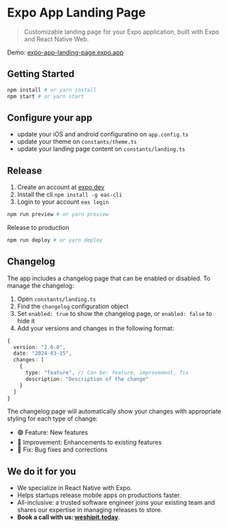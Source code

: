 # Expo App Landing Page

> Customizable landing page for your Expo application, built with Expo and React Native Web.

Demo: [expo-app-landing-page.expo.app](https://expo-app-landing-page.expo.app/)

## Getting Started

```bash
npm install # or yarn install
npm start # or yarn start
```

## Configure your app

- update your iOS and android configuratino on `app.config.ts`
- update your theme on `constants/theme.ts`
- update your landing page content on `constants/landing.ts`

## Release

1. Create an account at [expo.dev](https://expo.dev)
2. Install the cli `npm install -g eas-cli`
3. Login to your account `eas login`

```bash
npm run preview # or yarn preview
```

Release to production

```bash
npm run deploy # or yarn deploy
```

## Changelog

The app includes a changelog page that can be enabled or disabled. To manage the changelog:

1. Open `constants/landing.ts`
2. Find the `changelog` configuration object
3. Set `enabled: true` to show the changelog page, or `enabled: false` to hide it
4. Add your versions and changes in the following format:

```typescript
{
  version: "2.0.0",
  date: "2024-03-15",
  changes: [
    {
      type: "feature", // Can be: feature, improvement, fix
      description: "Description of the change"
    }
  ]
}
```

The changelog page will automatically show your changes with appropriate styling for each type of change:

- 🟣 Feature: New features
- 🔵 Improvement: Enhancements to existing features
- 🔴 Fix: Bug fixes and corrections

## We do it for you

- We specialize in React Native with Expo.
- Helps startups release mobile apps on productions faster.
- All-inclusive: a trusted software engineer joins your existing team and shares our expertise in managing releases to store.
- **Book a call with us: [weshipit.today](https://weshipit.today/)**.